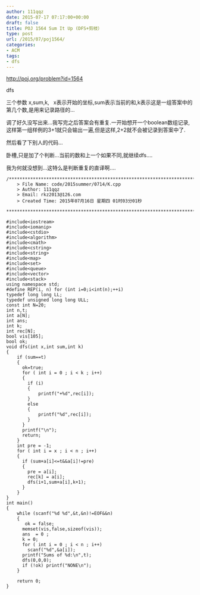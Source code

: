 ```yaml
---
author: 111qqz
date: 2015-07-17 07:17:00+00:00
draft: false
title: POJ 1564 Sum It Up (DFS+剪枝）
type: post
url: /2015/07/poj1564/
categories:
- ACM
tags:
- dfs
---
```


http://poj.org/problem?id=1564

dfs

三个参数 x,sum,k,   x表示开始的坐标,sum表示当前的和,k表示这是一组答案中的第几个数,是用来记录路径的...

调了好久没写出来...我写完之后答案会有重复.一开始想开一个boolean数组记录,这样第一组样例的3+1就只会输出一遍,但是这样,2+2就不会被记录到答案中了.

然后看了下别人的代码...

卧槽,只是加了个判断...当前的数和上一个如果不同,就继续dfs....

我为何就没想到...这特么是判断重复的直译啊....

 

    
    /*************************************************************************
    	> File Name: code/2015summer/0714/K.cpp
    	> Author: 111qqz
    	> Email: rkz2013@126.com 
    	> Created Time: 2015年07月16日 星期四 01时03分01秒
     ************************************************************************/
    
    #include<iostream>
    #include<iomanip>
    #include<cstdio>
    #include<algorithm>
    #include<cmath>
    #include<cstring>
    #include<string>
    #include<map>
    #include<set>
    #include<queue>
    #include<vector>
    #include<stack>
    using namespace std;
    #define REP(i, n) for (int i=0;i<int(n);++i)  
    typedef long long LL;
    typedef unsigned long long ULL;
    const int N=20;
    int n,t;
    int a[N];
    int ans;
    int k;
    int rec[N];
    bool vis[105];
    bool ok;
    void dfs(int x,int sum,int k)
    {
        if (sum==t)
        {
    	  ok=true;
    	  for ( int i = 0 ; i < k ; i++)
    	  {
    		if (i)
    		{
    		    printf("+%d",rec[i]);
    		}
    		else
    		{
    		    printf("%d",rec[i]);
    		}
    	  }
    	  printf("\n");
    	  return;
        }
        int pre = -1;
        for ( int i = x ; i < n ; i++)
        {
    	  if (sum+a[i]<=t&&a[i]!=pre)
    	  {
    		pre = a[i];
    		rec[k] = a[i];
    		dfs(i+1,sum+a[i],k+1);
    	  }
        }
    }
    int main()
    {
        while (scanf("%d %d",&t,&n)!=EOF&&n)
        {
    	   ok = false;
    	  memset(vis,false,sizeof(vis));
    	  ans  = 0 ;
    	  k = 0;
    	  for ( int i = 0 ; i < n ; i++)
    		scanf("%d",&a[i]);
    	  printf("Sums of %d:\n",t);
    	  dfs(0,0,0);
    	  if (!ok) printf("NONE\n");
        }
      
    	return 0;
    }
    



